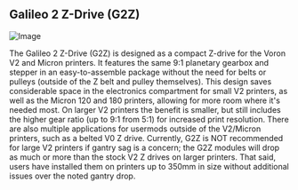 ## Galileo 2 Z-Drive (G2Z)

![Image](../images/g2z.png)

The Galileo 2 Z-Drive (G2Z) is designed as a compact Z-drive for the Voron V2 and Micron printers.  It features the same 9:1 planetary gearbox and stepper in an easy-to-assemble package without the need for belts or pulleys (outside of the Z belt and pulley themselves).  This design saves considerable space in the electronics compartment for small V2 printers, as well as the Micron 120 and 180 printers, allowing for more room where it's needed most.  On larger V2 printers the benefit is smaller, but still includes the higher gear ratio (up to 9:1 from 5:1) for increased print resolution.  There are also multiple applications for usermods outside of the V2/Micron printers, such as a belted V0 Z drive.  Currently, G2Z is NOT recommended for large V2 printers if gantry sag is a concern; the G2Z modules will drop as much or more than the stock V2 Z drives on larger printers.  That said, users have installed them on printers up to 350mm in size without additional issues over the noted gantry drop.